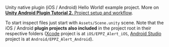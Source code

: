 Unity native plugin (iOS / Android) Hello World! example project. More on [**Unity Android Plugin Tutorial 2.** Project setup and workflow](http://eppz.eu/blog/unity-android-plugin-tutorial-2/).

To start inspect files just start with `Assets/Scene.unity` scene. Note that the iOS / Android **plugin projects also included** in the project root in their respective folders ([Xcode](https://developer.apple.com/xcode/) project is at `iOS/EPPZ_Alert_iOS`, [Android Studio](http://developer.android.com/tools/studio/index.html) project is at `Android/EPPZ_Alert_Android`).